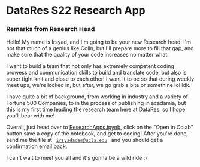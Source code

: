 # DataRes S22 Research App
### Remarks from Research Head

Hello! My name is Irsyad, and I'm going to be your new Research head. I'm not that much of a genius like Colin, but I'll prepare more to fill that gap, and make sure that the quality of your code increases no matter what.

I want to build a team that not only has extremely competent coding prowess and communication skills to build and translate code, but also is super tight knit and close to each other! I want it to be so that during weekly meet ups, we're locked in, but after, we go grab a bite or somethine lol idk. 

I have quite a bit of background, from working in industry and a variety of Fortune 500 Companies, to in the process of publishing in acadamia, but this is my first time leading the research team here at DataRes, so I hope you'll bear with me!

Overall, just head over to [ResearchApps.ipynb], click on the "Open in Colab" button save a copy of the notebook, and get to coding! After you're done, send me the file at <code> irsyadadam@ucla.edu </code> and you should get a confirmation email back.
  
I can't wait to meet you all and it's gonna be a wild ride :)

  [ResearchApps.ipynb]: ResearchApps.ipynb
